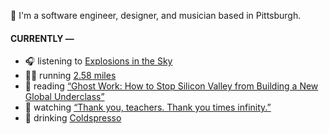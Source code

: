 👋 I'm a software engineer, designer, and musician based in Pittsburgh.

#### CURRENTLY —

* 🎧 listening to [Explosions in the Sky](https://www.last.fm/music/Explosions+in+the+Sky/_/The+Birth+and+Death+of+the+Day)
* 🏃‍♂️ running [2.58 miles](https://www.strava.com/activities/3857475901)
* 📘 reading [“Ghost Work: How to Stop Silicon Valley from Building a New Global Underclass”](https://www.goodreads.com/book/show/41963432-ghost-work)
* 🍿 watching [“Thank you, teachers. Thank you times infinity.”](https://youtu.be/GqmLCMiUrdo)
* 🍺 drinking [Coldspresso](https://untappd.com/user/namoscato/checkin/921709713)

